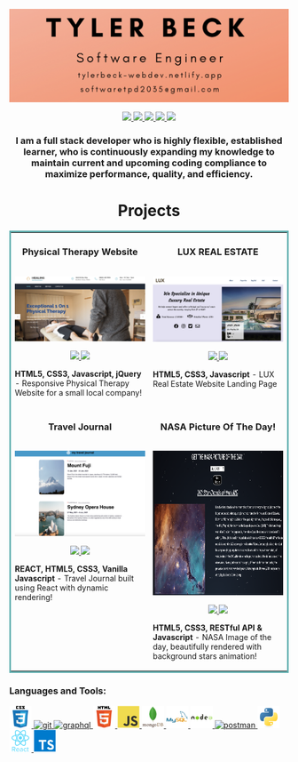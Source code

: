 ![My Image](Banner-one.png)

<p align="center">

  <a href="https://tylerbeck-webdev.netlify.app"  target="_blank" > 
    <img src="https://img.shields.io/static/v1?label=|&message=WEBSITE&color=blue&style=plastic&logo=react&logo-color=white"/>
  </a>
<a href="https://twitter.com/softwaredev2035" target="_blank">
    <img src="https://img.shields.io/static/v1?label=|&message=TWITTER&color=cdf998&style=plastic&logo=twitter&logo-color=white"/>
  </a>
  <a href="https://www.linkedin.com/in/tyler-beck-webdev/" target="_blank">
    <img src="https://img.shields.io/static/v1?label=|&message=LINKED-IN&color=cdf998&style=plastic&logo=linkedin&logo-color=white"/>
  </a>
    <a href="mailto: softwaretpd2035@gmail.com" target="_blank">
    <img src="https://img.shields.io/static/v1?label=|&message=EMAIL&color=cdf998&style=plastic&logo=gmail&logo-color=white"/>
  </a>
<a href="https://tylerbeck-webdev.netlify.app" target="_blank">
      <img src="https://img.shields.io/static/v1?label=|&message=RESUME&color=blue&style=plastic&logo=react&logo-color=white"/>
  </a>
  </p>

<h3 align="center">I am a full stack developer who is highly flexible, established learner, who is continuously expanding my knowledge to maintain current and upcoming coding compliance to maximize performance, quality, and efficiency.</h3>


<h1 align="center">Projects</h1>
<table bordercolor="#66b2b2" >
  
  <tr>
    <td width="50%" valign="top">
      <h3 align="center">Physical Therapy Website</h3>
        <br />
      <a href="https://healing-physical-therapy.netlify.app/"><img src="Physical-therapy.png"/></a> 
        <br />
    <p align="center">
      <a href="https://github.com/Mussina123/Physical-Therapy-Website" target="_blank">
       <img src="https://img.shields.io/static/v1?label=|&message=REPO&color=23555f&style=plastic&logo=github&logo-color=white"/>
        </a>  
        <a href="https://healing-physical-therapy.netlify.app/" target="_blank">
        <img src="https://img.shields.io/static/v1?label=|&message=WEBSITE&color=cdf998&style=plastic&logo=wordpress&logo-color=white"/>
        </a>
     </p>
            <p><strong>HTML5, CSS3, Javascript, jQuery </strong> - Responsive Physical Therapy Website for a small local company!</p>
    </td>
    <td width="50%" valign="top">
      <h3 align="center">LUX REAL ESTATE</h3>
        <br />
      <a href="https://lux-real-estate-tb-dev.netlify.app/"><img src="LUX.png" /></a> 
        <br />
    <p align="center">
      <a href="https://github.com/Mussina123/lux-real-estate-landing-page" target="_blank">
       <img src="https://img.shields.io/static/v1?label=|&message=REPO&color=23555f&style=plastic&logo=github&logo-color=white"/>
        </a>  
        <a href="https://lux-real-estate-tb-dev.netlify.app/" target="_blank">
        <img src="https://img.shields.io/static/v1?label=|&message=WEBSITE&color=cdf998&style=plastic&logo=wordpress&logo-color=white"/>
        </a>
     </p>
      <p><strong>HTML5, CSS3, Javascript </strong> - LUX Real Estate Website Landing Page</p>
     </td>
    </tr>
  
  <tr>
    <td width="50%" valign="top">
      <h3 align="center">Travel Journal</h3>
        <br />
      <a href="https://tb-travel-journal.netlify.app/"><img src="React-travel-journal.png" /></a> 
        <br />
    <p align="center">
      <a href="https://github.com/Mussina123/React-travel-journal" target="_blank">
       <img src="https://img.shields.io/static/v1?label=|&message=REPO&color=23555f&style=plastic&logo=github&logo-color=white"/>
        </a>  
        <a href="https://tb-travel-journal.netlify.app/" target="_blank">
        <img src="https://img.shields.io/static/v1?label=|&message=WEBSITE&color=cdf998&style=plastic&logo=wordpress&logo-color=white"/>
        </a>
     </p>
            <p><strong>REACT, HTML5, CSS3, Vanilla Javascript</strong> - Travel Journal built using React with dynamic rendering!</p>
    </td>
    <td width="50%" valign="top">
      <h3 align="center">NASA Picture Of The Day!</h3>
        <br />
      <a href="https://nasaimageoftheday.netlify.app/"><img src="NASA.png" height="260px" /></a> 
        <br />
    <p align="center">
      <a href="https://github.com/Mussina123/NASA-API-" target="_blank">
       <img src="https://img.shields.io/static/v1?label=|&message=REPO&color=23555f&style=plastic&logo=github&logo-color=white"/>
        </a>  
        <a href="https://nasaimageoftheday.netlify.app/" target="_blank">
        <img src="https://img.shields.io/static/v1?label=|&message=WEBSITE&color=cdf998&style=plastic&logo=wordpress&logo-color=white"/>
        </a>
     </p>
            <p><strong>HTML5, CSS3, RESTful API & Javascript</strong> - NASA Image of the day, beautifully rendered with background stars animation! </p>
     </td>
    </tr>
  
</table>


<h3 align="left">Languages and Tools:</h3>
<p align="left"> <a href="https://www.w3schools.com/css/" target="_blank" rel="noreferrer"> <img src="https://raw.githubusercontent.com/devicons/devicon/master/icons/css3/css3-original-wordmark.svg" alt="css3" width="40" height="40"/> </a> <a href="https://git-scm.com/" target="_blank" rel="noreferrer"> <img src="https://www.vectorlogo.zone/logos/git-scm/git-scm-icon.svg" alt="git" width="40" height="40"/> </a> <a href="https://graphql.org" target="_blank" rel="noreferrer"> <img src="https://www.vectorlogo.zone/logos/graphql/graphql-icon.svg" alt="graphql" width="40" height="40"/> </a> <a href="https://www.w3.org/html/" target="_blank" rel="noreferrer"> <img src="https://raw.githubusercontent.com/devicons/devicon/master/icons/html5/html5-original-wordmark.svg" alt="html5" width="40" height="40"/> </a> <a href="https://developer.mozilla.org/en-US/docs/Web/JavaScript" target="_blank" rel="noreferrer"> <img src="https://raw.githubusercontent.com/devicons/devicon/master/icons/javascript/javascript-original.svg" alt="javascript" width="40" height="40"/> </a> <a href="https://www.mongodb.com/" target="_blank" rel="noreferrer"> <img src="https://raw.githubusercontent.com/devicons/devicon/master/icons/mongodb/mongodb-original-wordmark.svg" alt="mongodb" width="40" height="40"/> </a> <a href="https://www.mysql.com/" target="_blank" rel="noreferrer"> <img src="https://raw.githubusercontent.com/devicons/devicon/master/icons/mysql/mysql-original-wordmark.svg" alt="mysql" width="40" height="40"/> </a> <a href="https://nodejs.org" target="_blank" rel="noreferrer"> <img src="https://raw.githubusercontent.com/devicons/devicon/master/icons/nodejs/nodejs-original-wordmark.svg" alt="nodejs" width="40" height="40"/> </a> <a href="https://postman.com" target="_blank" rel="noreferrer"> <img src="https://www.vectorlogo.zone/logos/getpostman/getpostman-icon.svg" alt="postman" width="40" height="40"/> </a> <a href="https://www.python.org" target="_blank" rel="noreferrer"> <img src="https://raw.githubusercontent.com/devicons/devicon/master/icons/python/python-original.svg" alt="python" width="40" height="40"/> </a> <a href="https://reactjs.org/" target="_blank" rel="noreferrer"> <img src="https://raw.githubusercontent.com/devicons/devicon/master/icons/react/react-original-wordmark.svg" alt="react" width="40" height="40"/> </a> <a href="https://www.typescriptlang.org/" target="_blank" rel="noreferrer"> <img src="https://raw.githubusercontent.com/devicons/devicon/master/icons/typescript/typescript-original.svg" alt="typescript" width="40" height="40"/> </a> </p>
